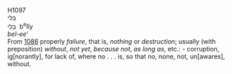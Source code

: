 <body>
  <p>H1097<br>  בּלי  <br> בְּלִי  ‎  b<sup>e</sup>lı̂y  <br><i>bel-ee‘ </i><br>From <a href="h1086.htm">1086</a>  properly <i>failure</i>, that is, <i>nothing</i> or <i>destruction</i>; usually (with preposition) <i>without</i>, <i>not</i> <i>yet</i>, <i>because</i> <i>not</i>, <i>as</i> <i>long</i> <i>as</i>, etc.: - corruption, ig[norantly], for lack of, where no . . . is, so that no, none, not, un[awares], without.<br></p>
 </body>